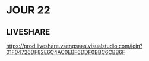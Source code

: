 # JOUR 22

## LIVESHARE

https://prod.liveshare.vsengsaas.visualstudio.com/join?01F04726DF82E6C4AC0EBF6DDF0BBC6CBB6F

